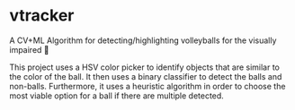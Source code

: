 # vtracker
A CV+ML Algorithm for detecting/highlighting volleyballs for the visually impaired 🏐

This project uses a HSV color picker to identify objects that are similar to the color of the ball. It then uses a binary classifier to detect the balls and non-balls. Furthermore, it uses a heuristic algorithm in order to choose the most viable option for a ball if there are multiple detected.
